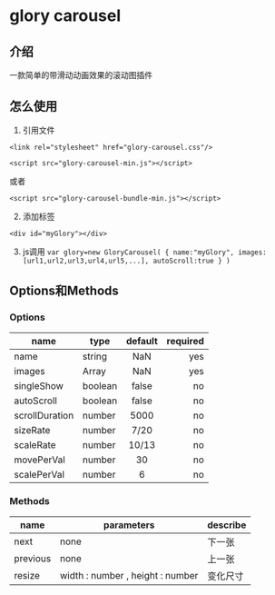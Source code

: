 # glory carousel
## 介绍
一款简单的带滑动动画效果的滚动图插件
## 怎么使用
1. 引用文件

`<link rel="stylesheet" href="glory-carousel.css"/>`

`<script src="glory-carousel-min.js"></script>`

或者

`<script src="glory-carousel-bundle-min.js"></script>`

2. 添加标签

`<div id="myGlory"></div>`

3. js调用
`var glory=new GloryCarousel(
    {
        name:"myGlory",
        images:[url1,url2,url3,url4,url5,...],
        autoScroll:true
    }
)`


## Options和Methods
### Options
| name         | type      | default         | required   |
| --------     | --------- |:----------:     | ----------:| 
| name         | string    | NaN             |  yes       |
| images       | Array     | NaN             |  yes       |
| singleShow   | boolean   | false           |  no        |
| autoScroll   | boolean   | false           | no         |
| scrollDuration|number    | 5000            | no         |
| sizeRate | number | 7/20  |  no|
| scaleRate | number|  10/13 | no|
|movePerVal | number | 30 | no |
|scalePerVal | number | 6 |no |

### Methods
| name|parameters| describe|
|------|-------|------|
|next|none|下一张|
|previous|none|上一张|
|resize| width : number , height : number|变化尺寸|

